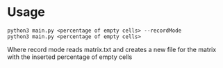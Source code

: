 # Usage

```python3
python3 main.py <percentage of empty cells> --recordMode
python3 main.py <percentage of empty cells>
```

Where record mode reads matrix.txt and creates a new file for the matrix with the inserted percentage of empty cells
